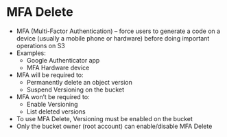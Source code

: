 # MFA Delete

- MFA (Multi-Factor Authentication) – force users to generate a code on a device (usually a mobile phone or hardware) before doing important operations on S3
- Examples:
  - Google Authenticator app
  - MFA Hardware device
- MFA will be required to:
  - Permanently delete an object version
  - Suspend Versioning on the bucket
- MFA won’t be required to:
  - Enable Versioning
  - List deleted versions
- To use MFA Delete, Versioning must be enabled on the bucket
- Only the bucket owner (root account) can enable/disable MFA Delete
